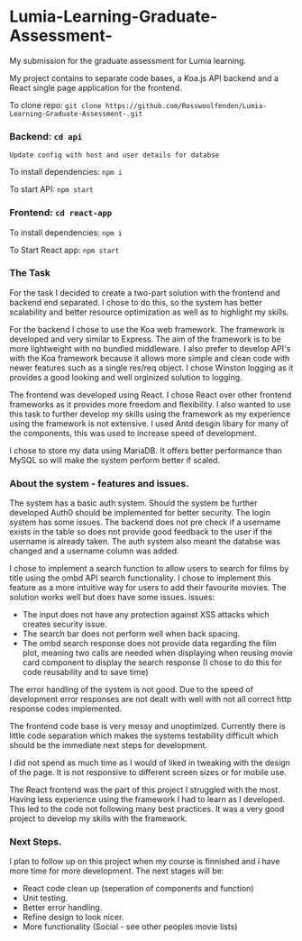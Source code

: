 # Lumia-Learning-Graduate-Assessment-
My submission for the graduate assessment for Lumia learning.

My project contains to separate code bases, a Koa.js API backend and a React single page application for the frontend.

To clone repo: `git clone https://github.com/Rosswoolfenden/Lumia-Learning-Graduate-Assessment-.git`

### Backend: `cd api`

`Update config with host and user details for databse`

To install dependencies: `npm i`

To start API: `npm start`

### Frontend: `cd react-app`

To install dependencies: `npm i`

To Start React app: `npm start`


### The Task

For the task I decided to create a two-part solution with the frontend and backend end separated. I chose to do this, so the system has better scalability and better resource optimization as well as to highlight my skills.

For the backend I chose to use the Koa web framework. The framework is developed and very similar to Express. The aim of the framework is to be more lightweight with no bundled middleware. I also prefer to develop API's with the Koa framework because it allows more simple and clean code with newer features such as a single res/req object. I chose Winston logging as it provides a good looking and well orginized solution to logging. 

The frontend was developed using React. I chose React over other frontend frameworks as it provides more freedom and flexibility. I also wanted to use this task to further develop my skills using the framework as my experience using the framework is not extensive. I used Antd desgin libary for many of the components, this was used to increase speed of development.

I chose to store my data using MariaDB. It offers better performance than MySQL so will make the system perform better if scaled.

### About the system - features and issues.
The system has a basic auth system. Should the system be further developed Auth0 should be implemented for better security.
The login system has some issues. The backend does not pre check if a username exists in the table so does not provide good feedback to the user if the username is already taken. The auth system also meant the databse was changed and a username column was added.

I chose to implement a search function to allow users to search for films by title using the ombd API search functionality. I chose to implement this feature as a more intuitive way for users to add their favourite movies. The solution works well but does have some issues.
issues:
- The input does not have any protection against XSS attacks which creates security issue. 
- The search bar does not perform well when back spacing. 
- The ombd search response does not provide data regarding the film plot, meaning two calls are needed when displaying when reusing movie card component to display the search response (I chose to do this for code reusability and to save time)

The error handling of the system is not good. Due to the speed of development error responses are not dealt with well with not all correct http response codes implemented. 

The frontend code base is very messy and unoptimized. Currently there is little code separation which makes the systems testability difficult which should be the immediate next steps for development.

I did not spend as much time as I would of liked in tweaking with the design of the page. It is not responsive to different screen sizes or for mobile use. 

The React frontend was the part of this project I struggled with the most. Having less experience using the framework I had to learn as I developed. This led to the code not following many best practices. It was a very good project to develop my skills with the framework. 

### Next Steps.
I plan to follow up on this project when my course is finnished and i have more time for more development. 
The next stages will be:
- React code clean up (seperation of components and function)
- Unit testing.
- Better error handling.
- Refine design to look nicer.
- More functionality (Social - see other peoples movie lists)

